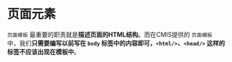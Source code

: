 # 页面元素

```页面模板``` 最重要的职责就是**描述页面的HTML结构**。而在CMIS提供的 ```页面模板``` 中，我们**只需要编写以前写在 ```body``` 标签中的内容即可，```<html/>```、```<head/>``` 这样的标签不应该出现在模板中**。
